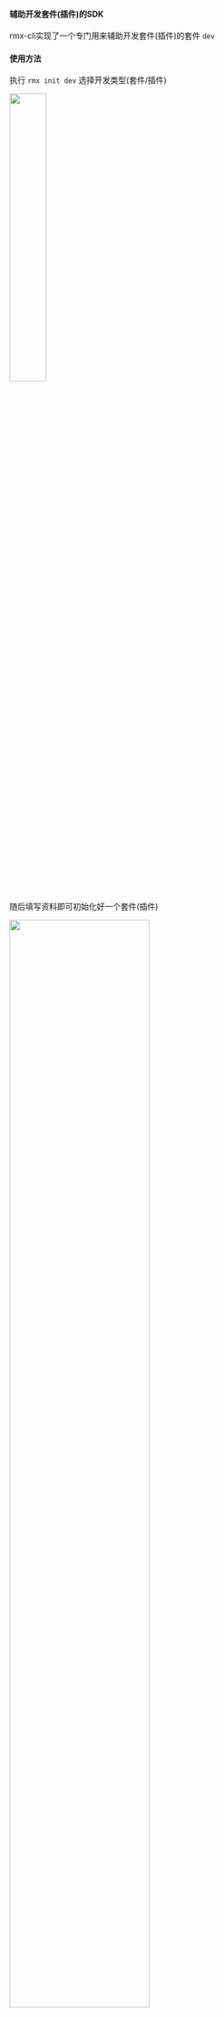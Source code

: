 #### 辅助开发套件(插件)的SDK

rmx-cli实现了一个专门用来辅助开发套件(插件)的套件 `dev`

#### 使用方法

执行 `rmx init dev` 选择开发类型(套件/插件)

<img src="https://img.alicdn.com/tfs/TB1Dm5mqoH1gK0jSZSyXXXtlpXa-622-154.png" width="36%">

随后填写资料即可初始化好一个套件(插件)

<img src="https://img.alicdn.com/tfs/TB1bDalqXY7gK0jSZKzXXaikpXa-1226-854.png" width="70%">


#### 本地开发

执行 `rmx dev` 会将当前套件(插件)link到rmx-cli的套件(插件)安装目录下，接下来就可以直接调试你的套件(插件)了

<img src="https://img.alicdn.com/tfs/TB1CxJ2oHr1gK0jSZR0XXbP8XXa-1170-910.png" width="70%">

套件调试开发：
  - 运行 `rmx init [你的套件名]`，即可执行当前套件里的init命令
  - 在你init完的项目里，必须有配置rmxConfig: { "kit": "[你的套件名]"}
  - 其他套件必要的命令逐一实现调试即可 (init, dev, add, test等等)

插件调试开发：
  - 运行 `rmx [你的插件名]`，即可执行当前插件里的代码

退出开发模式：
  - 运行 `rmx dev --exit` 即可取消link，退出本地开发模式



#### 发布

本地开发调试完毕，执行 `rmx publish` 即可发布当前套件(插件)到tnpm上 

<img src="https://img.alicdn.com/tfs/TB1ZwF5oQL0gK0jSZFAXXcA9pXa-1164-1218.png" width="70%">


> ps: 不需要手动修改package.json里的version，系统会自动在原来的版本上+1

发布完毕，就可以将你开发好的套件(插件)信息提交给 `@崇志`，加入到rmx-cli的可用套件(插件)里了。



